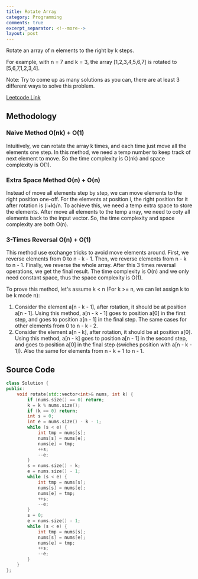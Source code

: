 ```yaml
---
title: Rotate Array
category: Programming
comments: true
excerpt_separator: <!--more-->
layout: post
---
```

Rotate an array of n elements to the right by k steps.
<!--more-->

For example, with n = 7 and k = 3, the array [1,2,3,4,5,6,7] is rotated to [5,6,7,1,2,3,4].

Note:
Try to come up as many solutions as you can, there are at least 3 different ways to solve this problem.

[Leetcode Link](https://leetcode.com/problems/rotate-array/#/description)

## Methodology
### Naive Method O(nk) + O(1)
Intuitively, we can rotate the array k times, and each time just move all the elements one step. In this method, we need a temp number to keep track of next element to move. So the time complexity is O(nk) and space complexity is O(1).

### Extra Space Method O(n) + O(n)
Instead of move all elements step by step, we can move elements to the right position one-off. For the elements at position i, the right position for it after rotation is (i+k)/n. To achieve this, we need a temp extra space to store the elements. After move all elements to the temp array, we need to coty all elements back to the input vector. So, the time complexity and space complexity are both O(n).

### 3-Times Reversal O(n) + O(1)
This method use exchange tricks to avoid move elements around. First, we reverse elements from 0 to n - k - 1. Then, we reverse elements from n - k to n - 1. Finally, we reverse the whole array. After this 3 times reversal operations, we get the final result. The time complexity is O(n) and we only need constant space, thus the space complexity is O(1).

To prove this method, let's assume k < n (For k >= n, we can let assign k to be k mode n):
1. Consider the element a[n - k - 1], after rotation, it should be at position a[n - 1]. Using this method, a[n - k - 1] goes to position a[0] in the first step, and goes to position a[n - 1] in the final step. The same cases for other elements from 0 to n - k - 2.  
2. Consider the element a[n - k], after rotation, it should be at position a[0]. Using this method, a[n - k] goes to position a[n - 1] in the second step, and goes to position a[0] in the final step (swiches position with a[n - k - 1]). Also the same for elements from n - k + 1 to n - 1.

## Source Code
```C++
class Solution {
public:
    void rotate(std::vector<int>& nums, int k) {
        if (nums.size() == 0) return;
        k = k % nums.size();
        if (k == 0) return;
        int s = 0;
        int e = nums.size() - k - 1;
        while (s < e) {
            int tmp = nums[s];
            nums[s] = nums[e];
            nums[e] = tmp;
            ++s;
            --e;
        }
        s = nums.size() - k;
        e = nums.size() - 1;
        while (s < e) {
            int tmp = nums[s];
            nums[s] = nums[e];
            nums[e] = tmp;
            ++s;
            --e;
        }
        s = 0;
        e = nums.size() - 1;
        while (s < e) {
            int tmp = nums[s];
            nums[s] = nums[e];
            nums[e] = tmp;
            ++s;
            --e;
        }
    }
};
```
